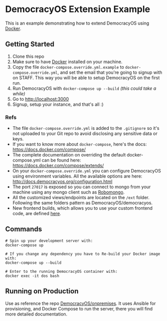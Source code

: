 # DemocracyOS Extension Example

This is an example demonstrating how to extend DemocracyOS using [Docker](https://www.docker.com/).

## Getting Started

1. Clone this repo
2. Make sure to have [Docker](https://www.docker.com/) installed on your machine.
3. Copy the file `docker-compose.override.yml.example` to `docker-compose.override.yml`, and set the email that you're going to signup with on STAFF. This way you will be able to setup DemocracyOS on the first run.
4. Run DemocracyOS with `docker-compose up --build` _(this could take a while)_
5. Go to [http://localhost:3000](http://localhost:3000)
6. Signup, setup your instance, and that's all :)

### Refs

* The file `docker-compose.override.yml` is added to the `.gitignore` so it's not uploaded to your Git repo to avoid disclosing any sensitive data or keys.
* If you want to know more about `docker-compose`, here's the docs: https://docs.docker.com/compose/
* The complete documentation on overriding the default docker-compose.yml can be found here: https://docs.docker.com/compose/extends/
* On your `docker-compose.override.yml` you can configure DemocracyOS using environment variables. All the available options are here: http://docs.democracyos.org/configuration.html
* The port `27017` is exposed so you can connect to mongo from your machine using any mongo client such as [Robomongo](https://robomongo.org/).
* All the customized views/endpoints are located on the `/ext` folder. Following the same folders pattern as DemocracyOS/democracyos.
* New frontend builds, which allows you to use your custom frontend code, are defined [here](https://github.com/DemocracyOS/extension-example/blob/master/ext/lib/build/entries.json).

## Commands

```
# Spin up your development server with:
docker-compose up
```

```
# If you change any dependency you have to Re-build your Docker image with:
docker-compose up --build
```

```
# Enter to the running DemocracyOS container with:
docker exec -it dos bash
```

## Running on Production
Use as reference the repo [DemocracyOS/onpremises](https://github.com/DemocracyOS/onpremises). It uses Ansible for provisioning, and Docker Compose to run the server, there you will find more detailed documentation.
